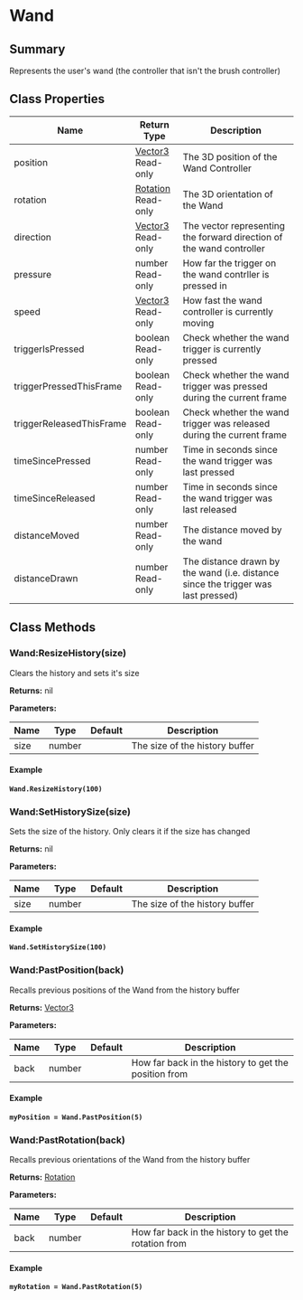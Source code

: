 
# Wand

## Summary
Represents the user's wand (the controller that isn't the brush controller)

## Class Properties

<table data-full-width="false">
<thead><tr><th>Name</th><th>Return Type</th><th>Description</th></tr></thead>
<tbody>
<tr><td>position</td><td><a href="vector3.md">Vector3</a><br>Read-only</td><td>The 3D position of the Wand Controller</td></tr>
<tr><td>rotation</td><td><a href="rotation.md">Rotation</a><br>Read-only</td><td>The 3D orientation of the Wand</td></tr>
<tr><td>direction</td><td><a href="vector3.md">Vector3</a><br>Read-only</td><td>The vector representing the forward direction of the wand controller</td></tr>
<tr><td>pressure</td><td>number<br>Read-only</td><td>How far the trigger on the wand contrller is pressed in</td></tr>
<tr><td>speed</td><td><a href="vector3.md">Vector3</a><br>Read-only</td><td>How fast the wand controller is currently moving</td></tr>
<tr><td>triggerIsPressed</td><td>boolean<br>Read-only</td><td>Check whether the wand trigger is currently pressed</td></tr>
<tr><td>triggerPressedThisFrame</td><td>boolean<br>Read-only</td><td>Check whether the wand trigger was pressed during the current frame</td></tr>
<tr><td>triggerReleasedThisFrame</td><td>boolean<br>Read-only</td><td>Check whether the wand trigger was released during the current frame</td></tr>
<tr><td>timeSincePressed</td><td>number<br>Read-only</td><td>Time in seconds since the wand trigger was last pressed</td></tr>
<tr><td>timeSinceReleased</td><td>number<br>Read-only</td><td>Time in seconds since the wand trigger was last released</td></tr>
<tr><td>distanceMoved</td><td>number<br>Read-only</td><td>The distance moved by the wand</td></tr>
<tr><td>distanceDrawn</td><td>number<br>Read-only</td><td>The distance drawn by the wand (i.e. distance since the trigger was last pressed)</td></tr>
</tbody></table>




## Class Methods

        
### Wand:ResizeHistory(size)

Clears the history and sets it's size

**Returns:** nil 


**Parameters:**

<table data-full-width="false">
<thead><tr><th>Name</th><th>Type</th><th>Default</th><th>Description</th></tr></thead>
<tbody><tr><td>size</td><td>number</td><td></td><td>The size of the history buffer</td></tr></tbody></table>




#### Example

<pre class="language-lua"><code class="lang-lua"><strong>Wand.ResizeHistory(100)</strong></code></pre>




### Wand:SetHistorySize(size)

Sets the size of the history. Only clears it if the size has changed

**Returns:** nil 


**Parameters:**

<table data-full-width="false">
<thead><tr><th>Name</th><th>Type</th><th>Default</th><th>Description</th></tr></thead>
<tbody><tr><td>size</td><td>number</td><td></td><td>The size of the history buffer</td></tr></tbody></table>




#### Example

<pre class="language-lua"><code class="lang-lua"><strong>Wand.SetHistorySize(100)</strong></code></pre>




### Wand:PastPosition(back)

Recalls previous positions of the Wand from the history buffer

**Returns:** <a href="vector3.md">Vector3</a> 


**Parameters:**

<table data-full-width="false">
<thead><tr><th>Name</th><th>Type</th><th>Default</th><th>Description</th></tr></thead>
<tbody><tr><td>back</td><td>number</td><td></td><td>How far back in the history to get the position from</td></tr></tbody></table>




#### Example

<pre class="language-lua"><code class="lang-lua"><strong>myPosition = Wand.PastPosition(5)</strong></code></pre>




### Wand:PastRotation(back)

Recalls previous orientations of the Wand from the history buffer

**Returns:** <a href="rotation.md">Rotation</a> 


**Parameters:**

<table data-full-width="false">
<thead><tr><th>Name</th><th>Type</th><th>Default</th><th>Description</th></tr></thead>
<tbody><tr><td>back</td><td>number</td><td></td><td>How far back in the history to get the rotation from</td></tr></tbody></table>




#### Example

<pre class="language-lua"><code class="lang-lua"><strong>myRotation = Wand.PastRotation(5)</strong></code></pre>



    

